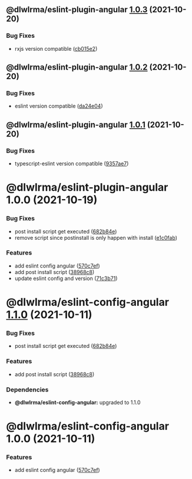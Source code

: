 ## @dlwlrma/eslint-plugin-angular [1.0.3](https://github.com/hanjeahwan/lint-formatter-config/compare/@dlwlrma/eslint-plugin-angular@1.0.2...@dlwlrma/eslint-plugin-angular@1.0.3) (2021-10-20)


### Bug Fixes

* rxjs version compatible ([cb015e2](https://github.com/hanjeahwan/lint-formatter-config/commit/cb015e23f4789a77f937e6650c748411a767281e))

## @dlwlrma/eslint-plugin-angular [1.0.2](https://github.com/hanjeahwan/lint-formatter-config/compare/@dlwlrma/eslint-plugin-angular@1.0.1...@dlwlrma/eslint-plugin-angular@1.0.2) (2021-10-20)


### Bug Fixes

* eslint version compatible ([da24e04](https://github.com/hanjeahwan/lint-formatter-config/commit/da24e04f6a3c009830427c6bca5c1bd9ca02ed02))

## @dlwlrma/eslint-plugin-angular [1.0.1](https://github.com/hanjeahwan/lint-formatter-config/compare/@dlwlrma/eslint-plugin-angular@1.0.0...@dlwlrma/eslint-plugin-angular@1.0.1) (2021-10-20)


### Bug Fixes

* typescript-eslint version compatible ([9357ae7](https://github.com/hanjeahwan/lint-formatter-config/commit/9357ae7b3c29f33dd3ba0dbcf612a872e9deac67))

# @dlwlrma/eslint-plugin-angular 1.0.0 (2021-10-19)


### Bug Fixes

* post install script get executed ([682b84e](https://github.com/hanjeahwan/lint-formatter-config/commit/682b84e010c5cd0b59adb993e3e461884a48ce8d))
* remove script since postinstall is only happen with install ([e1c0fab](https://github.com/hanjeahwan/lint-formatter-config/commit/e1c0fab415af3dbec503ac447659ab4a28163ded))


### Features

* add eslint config angular ([570c7ef](https://github.com/hanjeahwan/lint-formatter-config/commit/570c7ef20c9dd8ab10a0b479a9129048c20c42f3))
* add post install script ([38968c8](https://github.com/hanjeahwan/lint-formatter-config/commit/38968c8d27eb2de3e1da068c468335b193558e33))
* update eslint config and version ([71c3b71](https://github.com/hanjeahwan/lint-formatter-config/commit/71c3b711da21ce90bff2dcdb528c310ac1a40dc3))

# @dlwlrma/eslint-config-angular [1.1.0](https://github.com/hanjeahwan/lint-formatter-config/compare/@dlwlrma/eslint-config-angular@1.0.0...@dlwlrma/eslint-config-angular@1.1.0) (2021-10-11)


### Bug Fixes

* post install script get executed ([682b84e](https://github.com/hanjeahwan/lint-formatter-config/commit/682b84e010c5cd0b59adb993e3e461884a48ce8d))


### Features

* add post install script ([38968c8](https://github.com/hanjeahwan/lint-formatter-config/commit/38968c8d27eb2de3e1da068c468335b193558e33))





### Dependencies

* **@dlwlrma/eslint-config-angular:** upgraded to 1.1.0

# @dlwlrma/eslint-config-angular 1.0.0 (2021-10-11)


### Features

* add eslint config angular ([570c7ef](https://github.com/hanjeahwan/lint-formatter-config/commit/570c7ef20c9dd8ab10a0b479a9129048c20c42f3))
